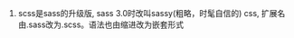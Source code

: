 <!--
 * @Author: your name
 * @Date: 2022-04-21 20:14:09
 * @LastEditTime: 2022-04-23 18:47:34
 * @LastEditors: Please set LastEditors
 * @Description: 打开koroFileHeader查看配置 进行设置: https://github.com/OBKoro1/koro1FileHeader/wiki/%E9%85%8D%E7%BD%AE
 * @FilePath: /fe_interview/css/sass.md
-->
1. scss是sass的升级版, sass 3.0时改叫sassy(粗略，时髦自信的) css, 扩展名由.sass改为.scss。语法也由缩进改为嵌套形式